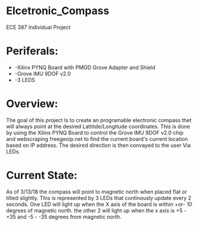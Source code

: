 # Elcetronic_Compass
ECE 387 Individual Project
# Periferals:
* -Xilinx PYNQ Board with PMOD Grove Adapter and Shield
* -Grove IMU 9DOF v2.0
* -3 LEDS

# Overview:
The goal of this project Is to create an programable electronic compass thet will always point at the desired 
Lattitde/Longitude coordinates. This is done by using the Xilinx PYNQ Board to control the Grove IMU 9DOF v2.0
chip and webscraping freegeoip.net to find the current board's current location based on IP address. The desired
direction is then convayed to the user Via LEDs.

# Current State:
As of 3/13/18 the compass will point to magnetic north when placed flat or tilted slightly. This is represented
by 3 LEDs that continously update every 2 seconds. One LED will light up when the X axis of the board is within +or-
10 degrees of magnetic north. the other 2 will light up when the x axis is +5 - +35 and -5 - -35 degrees from magnetic
north. 
